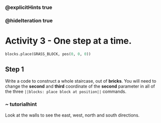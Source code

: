 ### @explicitHints true
### @hideIteration true 
# Activity 3 - One step at a time.

```python
blocks.place(GRASS_BLOCK, pos(0, 0, 0))
```

## Step 1
Write a code to construct a whole staircase, out of **bricks**. You will need to change the **second** and **third** coordinate of the **second** parameter in all of the three `||blocks: place block at position||` commands.

### ~ tutorialhint 
Look at the walls to see the east, west, north and south directions.